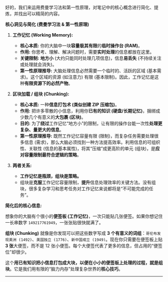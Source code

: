 好的，我们来运用费曼学习法和第一性原理，对笔记中的核心概念进行简化、提炼，并找出可以精简的内容。

**核心洞见与简化 (费曼学习法 & 第一性原理)**

1.  **工作记忆 (Working Memory):**
    *   **核心本质:** 你的大脑中一块**容量极其有限**的**临时操作台 (RAM)**。
    *   **作用:** 你思考、理解、解决问题时，需要**实时处理**的信息都放在这里。
    *   **关键限制:** **地方小** (大约只能同时处理几项信息)，信息**易丢失** (不持续关注或处理就会消失)。
    *   **第一性原理推导:** 大脑处理信息必然需要一个临时的、活跃的区域 (基本需求)。这个区域的资源 (如注意力) 有限 (基本限制)。因此，工作记忆是这种**有限资源下的必然产物**。

2.  **区块加载 / 组块 (Chunking):**
    *   **核心本质:** 一种**信息打包术 (类似创建 ZIP 压缩包)**。
    *   **作用:** 把许多零散的小信息，利用你**已有的知识 (硬盘/长期记忆)**，捆绑成少数几个有意义的**大包裹 (区块)**。
    *   **目的:** 为了**绕过**工作记忆“地方小”的限制，让有限的操作台能一次性**处理更复杂、量更大的信息**。
    *   **第一性原理推导:** 既然工作记忆容量有限 (限制)，而复杂任务需要处理很多信息 (需求)，那么大脑必须找到一种方法提高效率。利用信息的可组织性、关联性 (信息的基本属性)，将其“压缩”成更高阶的单元 (组块)，是**应对容量限制最符合逻辑的策略**。

3.  **两者关系:**
    *   **工作记忆是瓶颈，组块是策略。**
    *   组块是**克服**工作记忆容量限制，**提升**信息处理效率的关键方法。没有组块，很多复杂学习和思考任务对工作记忆来说都将是“不可能完成的任务”。

**简化后的核心信息:**

想象你的大脑有个很小的**便签板 (工作记忆)**，一次只能贴几张便签。如果你想记住一长串数字 `149217761949`，一张张贴很快就满了。

**组块 (Chunking)** 就像是你发现可以把这些数字写成 **3 个有意义的词组**：`哥伦布发现美洲 (1492)`、`美国独立 (1776)`、`新中国成立 (1949)`。现在你只需要在便签板上贴 **3 张**大便签，而不是 12 张小便签。每个大便签代表了更多的信息，但占用的“便签位”却很少。

这个**用已有知识把小信息打包成大块，以便在小小的便签板上处理的过程，就是组块**。它是我们用有限的“脑力内存”处理复杂世界的**核心技巧**。

---

